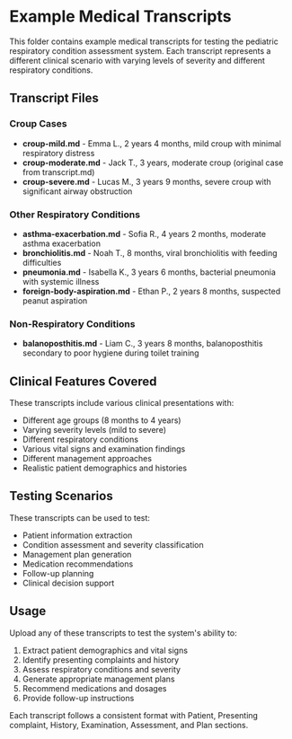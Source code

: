 # Example Medical Transcripts

This folder contains example medical transcripts for testing the pediatric respiratory condition assessment system. Each transcript represents a different clinical scenario with varying levels of severity and different respiratory conditions.

## Transcript Files

### Croup Cases
- **croup-mild.md** - Emma L., 2 years 4 months, mild croup with minimal respiratory distress
- **croup-moderate.md** - Jack T., 3 years, moderate croup (original case from transcript.md)
- **croup-severe.md** - Lucas M., 3 years 9 months, severe croup with significant airway obstruction

### Other Respiratory Conditions
- **asthma-exacerbation.md** - Sofia R., 4 years 2 months, moderate asthma exacerbation
- **bronchiolitis.md** - Noah T., 8 months, viral bronchiolitis with feeding difficulties
- **pneumonia.md** - Isabella K., 3 years 6 months, bacterial pneumonia with systemic illness
- **foreign-body-aspiration.md** - Ethan P., 2 years 8 months, suspected peanut aspiration

### Non-Respiratory Conditions
- **balanoposthitis.md** - Liam C., 3 years 8 months, balanoposthitis secondary to poor hygiene during toilet training

## Clinical Features Covered

These transcripts include various clinical presentations with:
- Different age groups (8 months to 4 years)
- Varying severity levels (mild to severe)
- Different respiratory conditions
- Various vital signs and examination findings
- Different management approaches
- Realistic patient demographics and histories

## Testing Scenarios

These transcripts can be used to test:
- Patient information extraction
- Condition assessment and severity classification
- Management plan generation
- Medication recommendations
- Follow-up planning
- Clinical decision support

## Usage

Upload any of these transcripts to test the system's ability to:
1. Extract patient demographics and vital signs
2. Identify presenting complaints and history
3. Assess respiratory conditions and severity
4. Generate appropriate management plans
5. Recommend medications and dosages
6. Provide follow-up instructions

Each transcript follows a consistent format with Patient, Presenting complaint, History, Examination, Assessment, and Plan sections. 